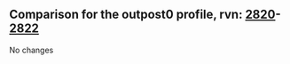 ## Comparison for the outpost0 profile, rvn: [2820](https://github.com/PRO100KatYT/FortniteProfileRevisions/tree/main/profiles/outpost0/2820%20outpost0.json)-[2822](https://github.com/PRO100KatYT/FortniteProfileRevisions/tree/main/profiles/outpost0/2822%20outpost0.json)

No changes
